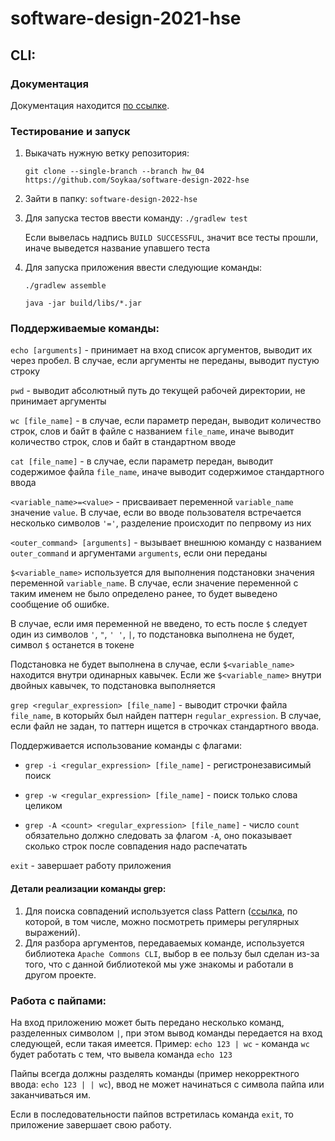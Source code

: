 # software-design-2021-hse

## CLI:

### Документация

Документация
находится [по ссылке](https://github.com/Soykaa/software-design-2022-hse/blob/main/architecture/ARCHITECTURE.md).

### Тестирование и запуск

1. Выкачать нужную ветку репозитория:

   `git clone --single-branch --branch hw_04 https://github.com/Soykaa/software-design-2022-hse`


2. Зайти в папку: `software-design-2022-hse`


3. Для запуска тестов ввести команду:
   `./gradlew test`

   Если вывелась надпись `BUILD SUCCESSFUL`, значит все тесты прошли, иначе выведется название упавшего теста


4. Для запуска приложения ввести следующие команды:

   `./gradlew assemble`

   `java -jar build/libs/*.jar`

### Поддерживаемые команды:

`echo [arguments]` - принимает на вход список аргументов, выводит их через пробел. В случае, если аргументы не переданы,
выводит пустую строку

`pwd` - выводит абсолютный путь до текущей рабочей директории, не принимает аргументы

`wc [file_name]` - в случае, если параметр передан, выводит количество строк, слов и байт в файле с
названием `file_name`, иначе выводит количество строк, слов и байт в стандартном вводе

`cat [file_name]` - в случае, если параметр передан, выводит содержимое файла `file_name`, иначе выводит содержимое
стандартного ввода

`<variable_name>=<value>` - присваивает переменной `variable_name` значение `value`. В случае, если во вводе пользователя встречается несколько символов `'='`, разделение происходит по пепрвому из них

`<outer_command> [arguments]` - вызывает внешнюю команду с названием `outer_command` и аргументами  `arguments`, если
они переданы

`$<variable_name>` используется для выполнения подстановки значения переменной `variable_name`. В случае, если значение переменной с таким именем не было определено ранее, то будет выведено сообщение об ошибке.

В случае, если имя переменной не введено, то есть после `$` следует один из символов `'`, `"`, `' '`, `|`, то подстановка выполнена не будет, символ `$` останется в токене

Подстановка не будет выполнена в случае, если `$<variable_name>` находится внутри одинарных кавычек. Если же `$<variable_name>` внутри двойных кавычек, то подстановка выполняется

`grep <regular_expression> [file_name]` - выводит строчки файла `file_name`, в которыйх был найден паттерн `regular_expression`. В случае, если файл не задан, то паттерн ищется в строчках стандартного ввода.

Поддерживается использование команды с флагами:

- `grep -i <regular_expression> [file_name]` - регистронезависимый поиск

- `grep -w <regular_expression> [file_name]` - поиск только слова целиком

- `grep -A <count> <regular_expression> [file_name]` - число `count` обязательно должно следовать за флагом `-A`, оно показывает сколько строк после совпадения надо распечатать

`exit` - завершает работу приложения

#### Детали реализации команды grep:
1. Для поиска совпадений используется class Pattern ([ссылка](https://docs.oracle.com/javase/7/docs/api/java/util/regex/Pattern.html), по которой, в том числе, можно посмотреть примеры регулярных выражений).
2. Для разбора аргументов, передаваемых команде, используется библиотека `Apache Commons CLI`, выбор в ее пользу был сделан из-за того, что с данной библиотекой мы уже знакомы и работали в другом проекте.

### Работа с пайпами:

На вход приложению может быть передано несколько команд, разделенных символом `|`, при этом вывод команды передается на вход следующей, если такая имеется.
Пример: `echo 123 | wc` - команда `wc` будет работать с тем, что вывела команда `echo 123`

Пайпы всегда должны разделять команды (пример некорректного ввода: `echo 123 | | wc`), ввод не может начинаться с символа пайпа или заканчиваться им.

Если в последовательности пайпов встретилась команда `exit`, то приложение завершает свою работу.





